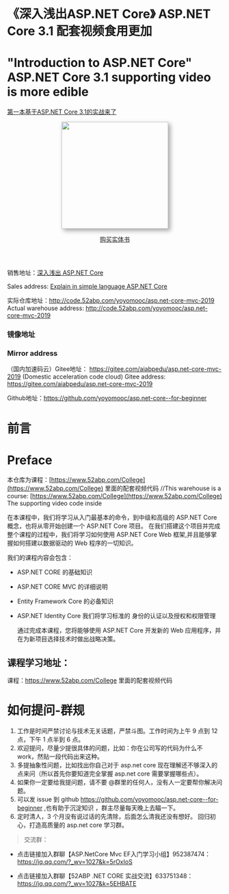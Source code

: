 
# 《深入浅出ASP.NET Core》 ASP.NET Core 3.1 配套视频食用更加
# "Introduction to ASP.NET Core" ASP.NET Core 3.1 supporting video is more edible

[第一本基于ASP.NET Core 3.1的实战来了
](https://mp.weixin.qq.com/s?__biz=MzI1OTQzNTc0MQ==&mid=2247484497&idx=1&sn=05bc0332137e05d2a3e07b099d18bea5&chksm=ea79b9e3dd0e30f541c54b355a4da9e7e2e4a669873551eb160d157707010057a71fc8836399&token=82079775&lang=zh_CN#rd)

 
<div class="ad" style="text-align: center; padding-bottom: 30px;"><a href="https://item.jd.com/10021324681359.html" onclick="buy(&quot;img&quot;)" title="点击购买" target="_blank"><img style="height:250px;box-shadow:#aaa 5px 5px 10px" src="https://img14.360buyimg.com/n1/jfs/t1/128134/6/12027/162977/5f57901bEd3f96d4e/48b7cf4f80caf708.jpg"></a>

<br>

<a class="buy-btn" onclick="buy(&quot;btn&quot;)" href="https://item.jd.com/12720785.html" title="点击购买" target="_blank">购买实体书</a>
</div>


销售地址：[深入浅出 ASP.NET Core](https://item.jd.com/12720785.html)

Sales address: [Explain in simple language ASP.NET Core](https://item.jd.com/12720785.html)


 

实际仓库地址：http://code.52abp.com/yoyomooc/asp.net-core-mvc-2019
Actual warehouse address: http://code.52abp.com/yoyomooc/asp.net-core-mvc-2019

### 镜像地址
### Mirror address

（国内加速码云）Gitee地址： https://gitee.com/aiabpedu/asp.net-core-mvc-2019
 (Domestic acceleration code cloud) Gitee address: https://gitee.com/aiabpedu/asp.net-core-mvc-2019

Github地址：https://github.com/yoyomooc/asp.net-core--for-beginner

# 前言
# Preface
本仓库为课程：[https://www.52abp.com/College](https://www.52abp.com/College) 里面的配套视频代码
//This warehouse is a course: [https://www.52abp.com/College](https://www.52abp.com/College) The supporting video code inside



 
在本课程中，我们将学习从入门最基本的命令，到中级和高级的 ASP.NET Core 概念，也将从零开始创建一个 ASP.NET Core 项目。
在我们搭建这个项目并完成整个课程的过程中，我们将学习如何使用 ASP.NET Core Web 框架,并且能够掌握如何搭建以数据驱动的 Web 程序的一切知识。

我们的课程内容会包含：

- ASP.NET CORE 的基础知识
- ASP.NET CORE MVC 的详细说明
- Entity Framework Core 的必备知识
- ASP.NET Identity Core 我们将学习标准的 身份的认证以及授权和权限管理

  通过完成本课程，您将能够使用 ASP.NET Core 开发新的 Web 应用程序，并在为新项目选择技术时做出战略决策。

## 课程学习地址：

课程：https://www.52abp.com/College 里面的配套视频代码


  
# 如何提问-群规

1. 工作是时间严禁讨论与技术无关话题，严禁斗图。工作时间为上午 9 点到 12 点，下午 1 点半到 6 点。
2. 欢迎提问，尽量少提很具体的问题，比如：你在公司写的代码为什么不 work，然贴一段代码出来这种。
3.  多提抽象性问题，比如找出你自己对于 asp.net core 现在理解还不够深入的点来问（所以首先你要知道完全掌握 asp.net core 需要掌握哪些点）。
4.  如果你一定要给我提问题，请不要 @群里的任何人，没有人一定要帮你解决问题。
5.  可以发 issue 到 github https://github.com/yoyomooc/asp.net-core--for-beginner ,也有助于沉淀知识 ，群主尽量每天晚上去瞄一下。
6. 定时清人，3 个月没有说过话的先清除，后面怎么清我还没有想好。 回归初心，打造高质量的 asp.net core 学习群。

> 交流群：
- 点击链接加入群聊【ASP.NetCore Mvc EF入门学习小组】952387474：https://jq.qq.com/?_wv=1027&k=5rOxIoS

- 点击链接加入群聊【52ABP .NET CORE 实战交流】633751348：https://jq.qq.com/?_wv=1027&k=5EHBATE
